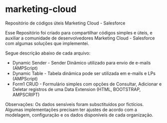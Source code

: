 # marketing-cloud
Repositório de códigos úteis Marketing Cloud - Salesforce

Esse Repositório foi criado para compartilhar códigos simples e úteis, e auxiliar a comunidade de desenvolvedores Marketing Cloud - Salesforce com algumas soluções que implementei.

Segue descrição abaixo de cada arquivo:

- Dynamic Sender - Sender Dinâmico utilizado para envio de e-mails (AMPScript)
- Dynamic Table - Tabela dinâmica pode ser utilizada em e-mails e LPs (AMPScript)
- Form1 CRUD - Formulário simples com opções de Consultar, Adicionar e Deletar registros de uma Data Extension (HTML, BOOTSTRAP, AMPSCRIPT)



Observações: Os dados sensíveis foram subsctituídos por fictícios. Algumas implementações precisam ter ajustes de acordo com a modelagem, configuração e os dados disponíveis de cada organização.
